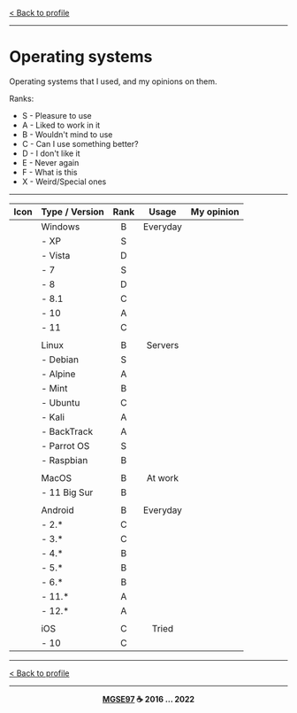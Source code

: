 [< Back to profile](../README.md)

---

# Operating systems

Operating systems that I used, and my opinions on them.

Ranks:

- S - Pleasure to use
- A - Liked to work in it
- B - Wouldn't mind to use
- C - Can I use something better?
- D - I don't like it
- E - Never again
- F - What is this
- X - Weird/Special ones

---

| Icon | Type / Version | Rank | Usage    | My opinion |
|:----:|:---------------|:----:|:--------:|------------|
|      | Windows        | B    | Everyday |            |
|      | - XP           | S    |          |            |
|      | - Vista        | D    |          |            |
|      | - 7            | S    |          |            |
|      | - 8            | D    |          |            |
|      | - 8.1          | C    |          |            |
|      | - 10           | A    |          |            |
|      | - 11           | C    |          |            |
|      |                |      |          |            |
|      | Linux          | B    | Servers  |            |
|      | - Debian       | S    |          |            |
|      | - Alpine       | A    |          |            |
|      | - Mint         | B    |          |            |
|      | - Ubuntu       | C    |          |            |
|      | - Kali         | A    |          |            |
|      | - BackTrack    | A    |          |            |
|      | - Parrot OS    | S    |          |            |
|      | - Raspbian     | B    |          |            |
|      |                |      |          |            |
|      | MacOS          | B    | At work  |            |
|      | - 11 Big Sur   | B    |          |            |
|      |                |      |          |            |
|      | Android        | B    | Everyday |            |
|      | - 2.*          | C    |          |            |
|      | - 3.*          | C    |          |            |
|      | - 4.*          | B    |          |            |
|      | - 5.*          | B    |          |            |
|      | - 6.*          | B    |          |            |
|      | - 11.*         | A    |          |            |
|      | - 12.*         | A    |          |            |
|      |                |      |          |            |
|      | iOS            | C    | Tried    |            |
|      | - 10           | C    |          |            |

---

[< Back to profile](../README.md)

---

<p align="center">
    <b><a href="https://github.com/MGSE97" target="_blank">MGSE97</a> ☕ 2016 ... 2022</b>
</p>
